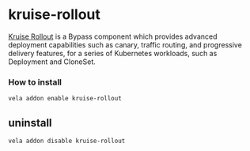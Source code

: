 # kruise-rollout

[Kruise Rollout](https://github.com/openkruise/rollouts/blob/master/docs/getting_started/introduction.md) is a Bypass component which provides advanced deployment capabilities such as canary, traffic routing,
and progressive delivery features, for a series of Kubernetes workloads, such as Deployment and CloneSet.

### How to install

```shell
vela addon enable kruise-rollout
```

## uninstall

```shell
vela addon disable kruise-rollout
```
